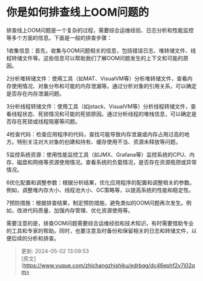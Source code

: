 # 你是如何排查线上OOM问题的

排查线上OOM问题是一个复杂的过程，需要综合运维经验、日志分析和性能监控等多个方面的信息。下面是一般的排查步骤：

1收集信息：首先，收集与OOM问题相关的信息，包括错误日志、堆转储文件、线程转储文件等。这些信息可以帮助我们了解OOM问题发生的上下文和可能的原因。

2分析堆转储文件：使用工具（如MAT、VisualVM等）分析堆转储文件，查看内存使用情况、对象分布和可能的内存泄漏等。通过分析对象的引用关系，可以确定是否存在内存泄漏问题。

3分析线程转储文件：使用工具（如jstack、VisualVM等）分析线程转储文件，查看线程状态、死锁情况和可能的死锁原因。通过分析线程的堆栈信息，可以确定是否存在死锁或线程阻塞等问题。

4检查代码：检查应用程序的代码，查找可能导致内存泄漏或内存占用过高的地方。特别关注对大对象的创建和持有、缓存使用不当、资源未释放等问题。

5监控系统资源：使用性能监控工具（如JMX、Grafana等）监控系统的CPU、内存、磁盘和网络等资源使用情况。查看系统的负载情况，是否存在资源瓶颈或异常情况。

6优化配置和调整参数：根据分析结果，优化应用程序的配置和调整相关的参数。例如，调整堆内存大小、线程池大小、GC策略等，以提高系统的性能和稳定性。

7预防措施：根据排查结果，制定预防措施，避免类似的OOM问题再次发生。例如，改进代码质量、加强内存管理、优化资源使用等。

需要注意的是，排查OOM问题需要综合运维经验和技术知识，有时需要借助专业的工具和专家的帮助。同时，也要注意及时备份和保留相关的日志和转储文件，以便后续的分析和排查。



> 更新: 2024-05-02 13:09:53  
> [原文](https://www.yuque.com/zhichangzhishiku/edrbqg/dc46ephf2v7i02qm>